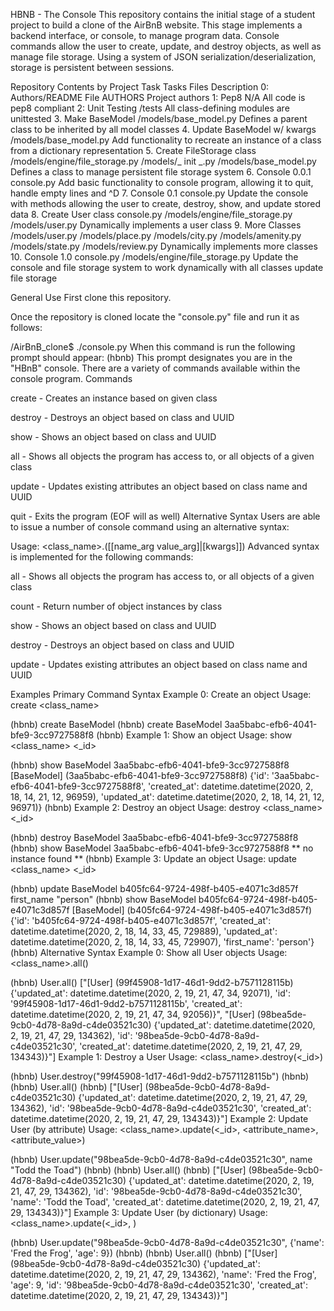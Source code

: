 HBNB - The Console This repository contains the initial stage of a student project to build a clone of the AirBnB website. This stage implements a backend interface, or console, to manage program data. Console commands allow the user to create, update, and destroy objects, as well as manage file storage. Using a system of JSON serialization/deserialization, storage is persistent between sessions.

Repository Contents by Project Task Tasks Files Description 0: Authors/README File AUTHORS Project authors 1: Pep8 N/A All code is pep8 compliant 2: Unit Testing /tests All class-defining modules are unittested 3. Make BaseModel /models/base_model.py Defines a parent class to be inherited by all model classes 4. Update BaseModel w/ kwargs /models/base_model.py Add functionality to recreate an instance of a class from a dictionary representation 5. Create FileStorage class /models/engine/file_storage.py /models/_ init _.py /models/base_model.py Defines a class to manage persistent file storage system 6. Console 0.0.1 console.py Add basic functionality to console program, allowing it to quit, handle empty lines and ^D 7. Console 0.1 console.py Update the console with methods allowing the user to create, destroy, show, and update stored data 8. Create User class console.py /models/engine/file_storage.py /models/user.py Dynamically implements a user class 9. More Classes /models/user.py /models/place.py /models/city.py /models/amenity.py /models/state.py /models/review.py Dynamically implements more classes 10. Console 1.0 console.py /models/engine/file_storage.py Update the console and file storage system to work dynamically with all classes update file storage

General Use First clone this repository.

Once the repository is cloned locate the "console.py" file and run it as follows:

/AirBnB_clone$ ./console.py When this command is run the following prompt should appear: (hbnb) This prompt designates you are in the "HBnB" console. There are a variety of commands available within the console program. Commands

create - Creates an instance based on given class

destroy - Destroys an object based on class and UUID

show - Shows an object based on class and UUID

all - Shows all objects the program has access to, or all objects of a given class

update - Updates existing attributes an object based on class name and UUID

quit - Exits the program (EOF will as well) Alternative Syntax Users are able to issue a number of console command using an alternative syntax:

Usage: <class_name>.([[name_arg value_arg]|[kwargs]]) Advanced syntax is implemented for the following commands:

all - Shows all objects the program has access to, or all objects of a given class

count - Return number of object instances by class

show - Shows an object based on class and UUID

destroy - Destroys an object based on class and UUID

update - Updates existing attributes an object based on class name and UUID

Examples Primary Command Syntax Example 0: Create an object Usage: create <class_name>

(hbnb) create BaseModel (hbnb) create BaseModel 3aa5babc-efb6-4041-bfe9-3cc9727588f8 (hbnb)
Example 1: Show an object Usage: show <class_name> <_id>

(hbnb) show BaseModel 3aa5babc-efb6-4041-bfe9-3cc9727588f8 [BaseModel] (3aa5babc-efb6-4041-bfe9-3cc9727588f8) {'id': '3aa5babc-efb6-4041-bfe9-3cc9727588f8', 'created_at': datetime.datetime(2020, 2, 18, 14, 21, 12, 96959), 'updated_at': datetime.datetime(2020, 2, 18, 14, 21, 12, 96971)} (hbnb)
Example 2: Destroy an object Usage: destroy <class_name> <_id>

(hbnb) destroy BaseModel 3aa5babc-efb6-4041-bfe9-3cc9727588f8 (hbnb) show BaseModel 3aa5babc-efb6-4041-bfe9-3cc9727588f8 ** no instance found ** (hbnb)
Example 3: Update an object Usage: update <class_name> <_id>

(hbnb) update BaseModel b405fc64-9724-498f-b405-e4071c3d857f first_name "person" (hbnb) show BaseModel b405fc64-9724-498f-b405-e4071c3d857f [BaseModel] (b405fc64-9724-498f-b405-e4071c3d857f) {'id': 'b405fc64-9724-498f-b405-e4071c3d857f', 'created_at': datetime.datetime(2020, 2, 18, 14, 33, 45, 729889), 'updated_at': datetime.datetime(2020, 2, 18, 14, 33, 45, 729907), 'first_name': 'person'} (hbnb) Alternative Syntax Example 0: Show all User objects Usage: <class_name>.all()

(hbnb) User.all() ["[User] (99f45908-1d17-46d1-9dd2-b7571128115b) {'updated_at': datetime.datetime(2020, 2, 19, 21, 47, 34, 92071), 'id': '99f45908-1d17-46d1-9dd2-b7571128115b', 'created_at': datetime.datetime(2020, 2, 19, 21, 47, 34, 92056)}", "[User] (98bea5de-9cb0-4d78-8a9d-c4de03521c30) {'updated_at': datetime.datetime(2020, 2, 19, 21, 47, 29, 134362), 'id': '98bea5de-9cb0-4d78-8a9d-c4de03521c30', 'created_at': datetime.datetime(2020, 2, 19, 21, 47, 29, 134343)}"] Example 1: Destroy a User Usage: <class_name>.destroy(<_id>)

(hbnb) User.destroy("99f45908-1d17-46d1-9dd2-b7571128115b") (hbnb) (hbnb) User.all() (hbnb) ["[User] (98bea5de-9cb0-4d78-8a9d-c4de03521c30) {'updated_at': datetime.datetime(2020, 2, 19, 21, 47, 29, 134362), 'id': '98bea5de-9cb0-4d78-8a9d-c4de03521c30', 'created_at': datetime.datetime(2020, 2, 19, 21, 47, 29, 134343)}"] Example 2: Update User (by attribute) Usage: <class_name>.update(<_id>, <attribute_name>, <attribute_value>)

(hbnb) User.update("98bea5de-9cb0-4d78-8a9d-c4de03521c30", name "Todd the Toad") (hbnb) (hbnb) User.all() (hbnb) ["[User] (98bea5de-9cb0-4d78-8a9d-c4de03521c30) {'updated_at': datetime.datetime(2020, 2, 19, 21, 47, 29, 134362), 'id': '98bea5de-9cb0-4d78-8a9d-c4de03521c30', 'name': 'Todd the Toad', 'created_at': datetime.datetime(2020, 2, 19, 21, 47, 29, 134343)}"] Example 3: Update User (by dictionary) Usage: <class_name>.update(<_id>, )

(hbnb) User.update("98bea5de-9cb0-4d78-8a9d-c4de03521c30", {'name': 'Fred the Frog', 'age': 9}) (hbnb) (hbnb) User.all() (hbnb) ["[User] (98bea5de-9cb0-4d78-8a9d-c4de03521c30) {'updated_at': datetime.datetime(2020, 2, 19, 21, 47, 29, 134362), 'name': 'Fred the Frog', 'age': 9, 'id': '98bea5de-9cb0-4d78-8a9d-c4de03521c30', 'created_at': datetime.datetime(2020, 2, 19, 21, 47, 29, 134343)}"]
